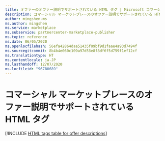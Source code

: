 ```yaml
---
title: オファーのオファー説明でサポートされている HTML タグ | Microsoft コマーシャル マーケットプレース
description: コマーシャル マーケットプレースのオファー説明でサポートされている HTML タグについて説明します。
author: mingshen-ms
ms.author: mingshen
ms.service: marketplace
ms.subservice: partnercenter-marketplace-publisher
ms.topic: reference
ms.date: 06/05/2020
ms.openlocfilehash: 56efa42864daa51435f09bf9d1faae4a93d7494f
ms.sourcegitcommit: 8b4b4e060c109a97d58e8f8df6f5d759f1ef12cf
ms.translationtype: HT
ms.contentlocale: ja-JP
ms.lasthandoff: 12/07/2020
ms.locfileid: "96780689"
---
```

# <a name="html-tags-supported-in-commercial-marketplace-offer-descriptions"></a>コマーシャル マーケットプレースのオファー説明でサポートされている HTML タグ

[!INCLUDE [HTML tags table for offer descriptions](./partner-center-portal/includes/long-description-3.md)]
